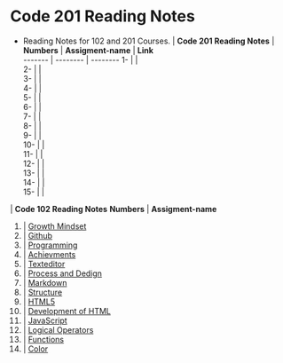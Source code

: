 # Code 201 Reading Notes

* Reading Notes for 102 and 201 Courses.
|   **Code 201 Reading Notes** |
**Numbers** | **Assigment-name** | **Link**  
------- | -------- | --------
1- |  |   
2- |  |   
3- |  |   
4- |  |   
5- |  |   
6- |  |   
7- |  |   
8- |  |   
9- |  |   
10- |  |  
11- |  |  
12-  |  |  
13-  |  |  
14-  |  |  
15-  |  |  


| **Code 102 Reading Notes**
**Numbers** | **Assigment-name**
1. | [Growth Mindset](https://suhaibyounis.github.io/reading-notes/growth-mindset)
2. | [Github](https://suhaibyounis.github.io/reading-notes/git)
3. | [Programming](https://suhaibyounis.github.io/reading-notes/programming)
4. | [Achievments](https://suhaibyounis.github.io/reading-notes/achievments)
5. | [Texteditor](https://suhaibyounis.github.io/reading-notes/texteditor)
6. | [Process and Dedign](https://suhaibyounis.github.io/reading-notes/process-and-design)
7. | [Markdown](https://suhaibyounis.github.io/reading-notes/markdown)
8. | [Structure](https://suhaibyounis.github.io/reading-notes/structure)
9. | [HTML5](https://suhaibyounis.github.io/reading-notes/html5)
10. | [Development of HTML](https://suhaibyounis.github.io/reading-notes/development-of-html)
11. | [JavaScript](https://suhaibyounis.github.io/reading-notes/JavaScript-jQuery)
12. | [Logical Operators](https://suhaibyounis.github.io/reading-notes/comparison-operators)
13. | [Functions](https://suhaibyounis.github.io/reading-notes/function)
14. | [Color](https://suhaibyounis.github.io/reading-notes/color)